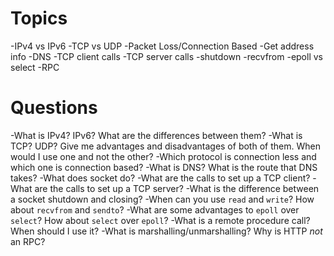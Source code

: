# Topics
-IPv4 vs IPv6
-TCP vs UDP
-Packet Loss/Connection Based
-Get address info
-DNS
-TCP client calls
-TCP server calls
-shutdown
-recvfrom
-epoll vs select
-RPC

# Questions
-What is IPv4? IPv6? What are the differences between them?
-What is TCP? UDP? Give me advantages and disadvantages of both of them. When would I use one and not the other?
-Which protocol is connection less and which one is connection based?
-What is DNS? What is the route that DNS takes?
-What does socket do?
-What are the calls to set up a TCP client?
-What are the calls to set up a TCP server?
-What is the difference between a socket shutdown and closing?
-When can you use `read` and `write`? How about `recvfrom` and `sendto`?
-What are some advantages to `epoll` over `select`? How about `select` over `epoll`?
-What is a remote procedure call? When should I use it?
-What is marshalling/unmarshalling? Why is HTTP _not_ an RPC?